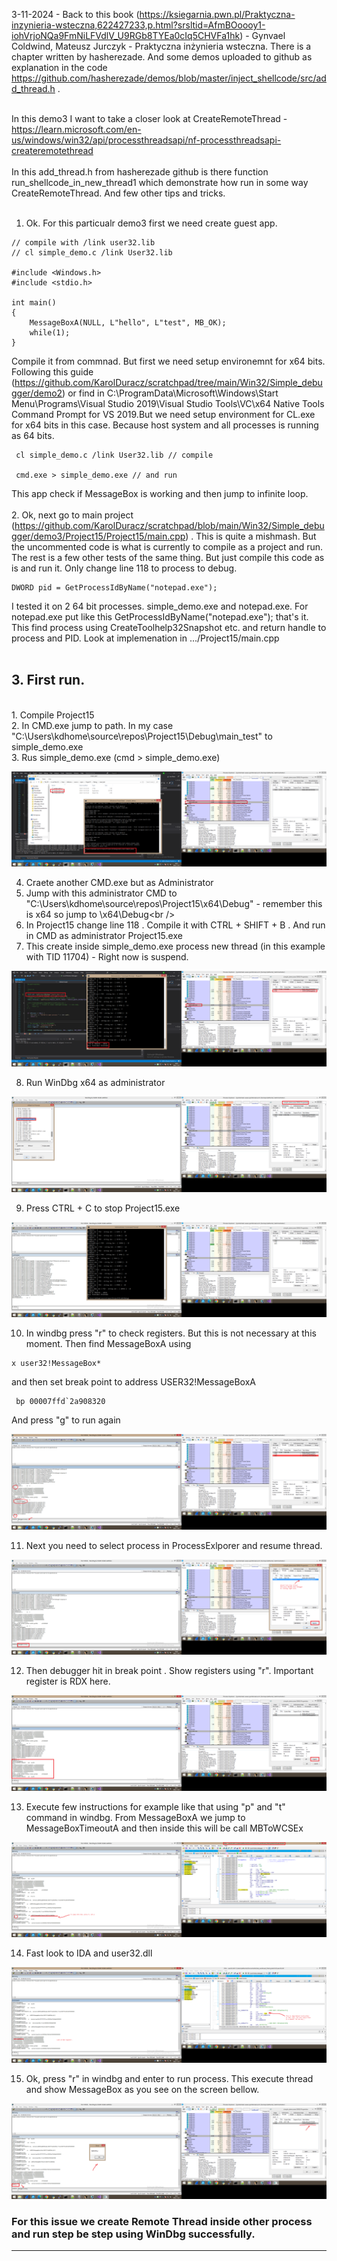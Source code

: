 3-11-2024 - Back to this book (https://ksiegarnia.pwn.pl/Praktyczna-inzynieria-wsteczna,622427233,p.html?srsltid=AfmBOoooy1-iohVrjoNQa9FmNiLFVdlV_U9RGb8TYEa0cIq5CHVFa1hk) - Gynvael Coldwind, Mateusz Jurczyk - Praktyczna inżynieria wsteczna. There is a chapter written by hasherezade. And some demos uploaded to github as explanation in the code https://github.com/hasherezade/demos/blob/master/inject_shellcode/src/add_thread.h . <br /><br />

In this demo3 I want to take a closer look at CreateRemoteThread - https://learn.microsoft.com/en-us/windows/win32/api/processthreadsapi/nf-processthreadsapi-createremotethread
<br /><br />
In this add_thread.h from hasherezade github is there function run_shellcode_in_new_thread1 which demonstrate how run in some way CreateRemoteThread. And few other tips and tricks.
<br /><br />
1. Ok. For this particualr demo3 first we need create guest app.
```
// compile with /link user32.lib
// cl simple_demo.c /link User32.lib

#include <Windows.h>
#include <stdio.h>

int main()
{
	MessageBoxA(NULL, L"hello", L"test", MB_OK);
	while(1);
}
```
Compile it from commnad. But first we need setup environemnt for x64 bits. Following this guide (https://github.com/KarolDuracz/scratchpad/tree/main/Win32/Simple_debugger/demo2) or find in C:\ProgramData\Microsoft\Windows\Start Menu\Programs\Visual Studio 2019\Visual Studio Tools\VC\x64 Native Tools Command Prompt for VS 2019.But we need setup environment for CL.exe for x64 bits in this case. Because host system and all processes is running as 64 bits.
```
 cl simple_demo.c /link User32.lib // compile

 cmd.exe > simple_demo.exe // and run
```
This app check if MessageBox is working and then jump to infinite loop.
<br /><br />
2. Ok, next go to main project (https://github.com/KarolDuracz/scratchpad/blob/main/Win32/Simple_debugger/demo3/Project15/Project15/main.cpp) . This is quite a mishmash. But the uncommented code is what is currently to compile as a project and run. The rest is a few other tests of the same thing. But just compile this code as is and run it. Only change line 118 to process to debug. 
```
DWORD pid = GetProcessIdByName("notepad.exe");
```
I tested it on 2 64 bit processes. simple_demo.exe and notepad.exe. For notepad.exe put like this GetProcessIdByName("notepad.exe"); that's it. This find process using CreateToolhelp32Snapshot etc. and return handle to process and PID. Look at implemenation in .../Project15/main.cpp
<br /><br />
<h2>3. First run.</h2>
<br />
1. Compile Project15<br />
2. In CMD.exe jump to path. In my case "C:\Users\kdhome\source\repos\Project15\Debug\main_test" to simple_demo.exe<br />
3. Rus simple_demo.exe (cmd > simple_demo.exe)<br />

![dump](https://github.com/KarolDuracz/scratchpad/blob/main/Win32/Simple_debugger/demo3/pics/screen%201%20-%20run%20as%20admin%20simple_demo%20exe.png?raw=true)

4. Craete another CMD.exe but as Administrator <br />
5. Jump with this administrator CMD to "C:\Users\kdhome\source\repos\Project15\x64\Debug" - remember this is x64 so jump to \x64\Debug\<br />
6. In Project15 change line 118 . Compile it with CTRL + SHIFT + B . And run in CMD as administrator Project15.exe<br />
7. This create inside simple_demo.exe process new thread (in this example with TID 11704) - Right now is suspend.<br />

![dump](https://github.com/KarolDuracz/scratchpad/blob/main/Win32/Simple_debugger/demo3/pics/screen%202%20-%20create%20remote%20thread.png?raw=true)

8. Run WinDbg x64 as administrator<br />

![dump](https://github.com/KarolDuracz/scratchpad/blob/main/Win32/Simple_debugger/demo3/pics/3%20-run%20windbg.png?raw=true)

9. Press CTRL + C to stop Project15.exe<br />

![dump](https://github.com/KarolDuracz/scratchpad/blob/main/Win32/Simple_debugger/demo3/pics/4%20-%20CTRL%20V%20to%20stop%20project15%20exe.png?raw=true)

10. In windbg press "r" to check registers. But this is not necessary at this moment. Then find MessageBoxA using <br />

```
x user32!MessageBox*
```

and then set break point to address USER32!MessageBoxA 

```
 bp 00007ffd`2a908320
```
And press "g" to run again<br />

![dump](https://github.com/KarolDuracz/scratchpad/blob/main/Win32/Simple_debugger/demo3/pics/5%20-%20run%20g.png?raw=true)

11. Next you need to select process in ProcessExlporer and resume thread. 

![dump](https://github.com/KarolDuracz/scratchpad/blob/main/Win32/Simple_debugger/demo3/pics/6%20-%20cd.png?raw=true)

12. Then debugger hit in break point . Show registers using "r". Important register is RDX here.

![dump](https://github.com/KarolDuracz/scratchpad/blob/main/Win32/Simple_debugger/demo3/pics/7%20-%20when%20hit%20bp%20look%20like%20that.png?raw=true)

13. Execute few instructions for example like that using "p" and "t" command in windbg. From MessageBoxA we jump to MessageBoxTimeoutA and then inside this will be call    MBToWCSEx

![dump](https://github.com/KarolDuracz/scratchpad/blob/main/Win32/Simple_debugger/demo3/pics/8%20-%20ida%201.png?raw=true)

14. Fast look to IDA and user32.dll

![dump](https://github.com/KarolDuracz/scratchpad/blob/main/Win32/Simple_debugger/demo3/pics/9%20-%20cd.png?raw=true)

15. Ok, press "r" in windbg and enter to run process. This execute thread and show MessageBox as you see on the screen bellow.

![dump](https://github.com/KarolDuracz/scratchpad/blob/main/Win32/Simple_debugger/demo3/pics/10%20-%20press%20g%20and%20enter%20and%20get%20message%20box.png?raw=true)

<h3>For this issue we create Remote Thread inside other process and run step be step using WinDbg successfully.</h3>
<hr>
